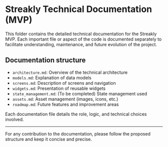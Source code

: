 # Streakly Technical Documentation (MVP)

This folder contains the detailed technical documentation for the Streakly MVP. Each important file or aspect of the code is documented separately to facilitate understanding, maintenance, and future evolution of the project.

## Documentation structure
- `architecture.md`: Overview of the technical architecture
- `models.md`: Explanation of data models
- `screens.md`: Description of screens and navigation
- `widgets.md`: Presentation of reusable widgets
- `state_management.md`: (To be completed) State management used
- `assets.md`: Asset management (images, icons, etc.)
- `roadmap.md`: Future features and improvement areas

Each documentation file details the role, logic, and technical choices involved.

---

For any contribution to the documentation, please follow the proposed structure and keep it concise and precise. 